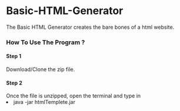# Basic-HTML-Generator
<article>The Basic HTML Generator creates the bare bones of a html website.</article>

<h3>How To Use The Program ?</h3>

<h4>Step 1</h4>
<article>Download/Clone the zip file.</article>

<h4>Step 2</h4>
<article>Once the file is unzipped, open the terminal and type in</article>
<li> java -jar htmlTemplete.jar</li>
